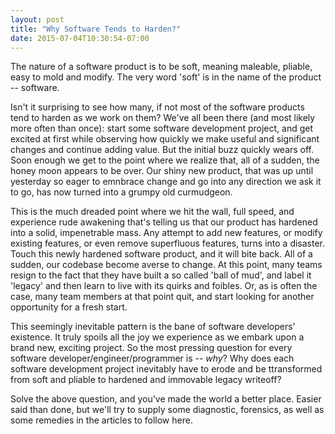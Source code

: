 ```yaml
---
layout: post
title: "Why Software Tends to Harden?"
date: 2015-07-04T10:30:54-07:00
---
```


The nature of a software product is to be soft, meaning maleable, pliable, easy to mold and modify. The very word 'soft' is in the name of the product -- software.

Isn't it surprising to see how many, if not most of the software products tend to harden as we work on them? We've all been there (and most likely more often than once): start some software development project, and get excited at first while observing how quickly we make useful and significant changes and continue adding value. But the initial buzz quickly wears off. Soon enough we get to the point where we realize that, all of a sudden, the honey moon appears to be over. Our shiny new product, that was up until yesterday so eager to emnbrace change and go into any direction we ask it to go, has now turned into a grumpy old curmudgeon.

This is the much dreaded point where we hit the wall, full speed, and experience rude awakening that's telling us that our product has hardened into a solid, impenetrable mass. Any attempt to add new features, or modify existing features, or even remove superfluous features, turns into a disaster. Touch this newly hardened software product, and it will bite back. All of a sudden, our codebase become averse to change. At this point, many teams resign to the fact that they have built a so called 'ball of mud', and label it 'legacy' and then learn to live with its quirks and foibles. Or, as is often the case, many team members at that point quit, and start looking for another opportunity for a fresh start.

This seemingly inevitable pattern is the bane of software developers' existence. It truly spoils all the joy we experience as we embark upon a brand new, exciting project. So the most pressing question for every software developer/engineer/programmer is -- _why_? Why does each software development project inevitably have to erode and be ttransformed from soft and pliable to hardened and immovable legacy writeoff?

Solve the above question, and you've made the world a better place. Easier said than done, but we'll try to supply some diagnostic, forensics, as well as some remedies in the articles to follow here.

